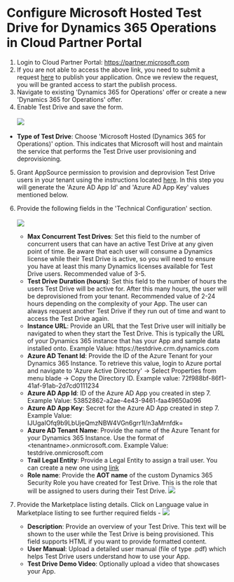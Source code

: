 # Configure Microsoft Hosted Test Drive for Dynamics 365 Operations in Cloud Partner Portal

1. Login to Cloud Partner Portal: https://partner.microsoft.com
2. If you are not able to access the above link, you need to submit a request [here](https://appsource.microsoft.com/en-us/partners/list-an-app) to publish your application. Once we review the request, you will be granted access to start the publish process. 
3. Navigate to existing 'Dynamics 365 for Operations' offer or create a new 'Dynamics 365 for Operations' offer.
4. Enable Test Drive and save the form. </br></br> ![](https://github.com/microsoft/AppSource/blob/master/Images/FO_OfferSetup.JPG)
*    **Type of Test Drive**: Choose 'Microsoft Hosted (Dynamics 365 for Operations)' option. This indicates that Microsoft will host and maintain the service that performs the Test Drive user provisioning and deprovisioning.

5. Grant AppSource permission to provision and deprovision Test Drive users in your tenant using the instructions located [here](https://github.com/Microsoft/AppSource/blob/master/Microsoft%20Hosted%20Test%20Drive/Setup-your-Azure-subscription-for-Dynamics365-Operations-Microsoft-Hosted-Test-Drives.md). In this step you will generate the 'Azure AD App Id' and 'Azure AD App Key' values mentioned below.

6. Provide the following fields in the 'Technical Configuration' section. </br></br> ![](https://github.com/microsoft/AppSource/blob/master/Images/FO_TestDriveConfiguration.JPG)   
    
    *    **Max Concurrent Test Drives**: Set this field to the number of concurrent users that can have an active Test Drive at any given point of time. Be aware that each user will consume a Dynamics license while their Test Drive is active, so you will need to ensure you have at least this many Dynamics licenses available for Test Drive users. Recommended value of 3-5.
    *    **Test Drive Duration (hours)**: Set this field to the number of hours the users Test Drive will be active for. After this many hours, the user will be deprovisioned from your tenant. Recommended value of 2-24 hours depending on the complexity of your App. The user can always request another Test Drive if they run out of time and want to access the Test Drive again.
    *    **Instance URL**: Provide an URL that the Test Drive user will initially be navigated to when they start the Test Drive. This is typically the URL of your Dynamics 365 instance that has your App and sample data installed onto. Example Value: https://<span></span>testdrive.crm.dynamics.com
    *    **Azure AD Tenant Id**: Provide the ID of the Azure Tenant for your Dynamics 365 Instance. To retrieve this value, login to Azure portal and navigate to 'Azure Active Directory' -> Select Properties from menu blade -> Copy the Directory ID. Example value: 72f988bf-86f1-41af-91ab-2d7cd0111234
    *    **Azure AD App Id**: ID of the Azure AD App you created in step 7.<br />Example Value: 53852862-a2ae-4e43-9461-faa49650a096
    *    **Azure AD App Key**: Secret for the Azure AD App created in step 7.<br />Example Value: IJUgaIOfq9b9LbUjeQmzNBW4VGn6grr1l/n3aMrnfdk=
    *    **Azure AD Tenant Name**: Provide the name of the Azure Tenant for your Dynamics 365 Instance. Use the format of \<tenantname>.onmicrosoft.com. Example Value: testdrive.onmicrosoft.com
    *    **Trail Legal Entity**: Provide a Legal Entity to assign a trail user. You can create a new one using [link](https://technet.microsoft.com/en-us/library/hh242184.aspx)
    *    **Role name**: Provide the **AOT name** of the custom Dynamics 365 Security Role you have created for Test Drive. This is the role that will be assigned to users during their Test Drive. ![](https://github.com/Microsoft/AppSource/blob/master/Images/AOTNameOfRole.JPG)
    
7. Provide the Marketplace listing details. Click on Language value in Marketplace listing to see further required fields - ![](https://github.com/microsoft/AppSource/blob/master/Images/CE_MarketListing.JPG)

    *    **Description**: Provide an overview of your Test Drive. This text will be shown to the user while the Test Drive is being provisioned. This field supports HTML if you want to provide formatted content.
    *    **User Manual**: Upload a detailed user manual (file of type .pdf) which helps Test Drive users understand how to use your App. 
    *    **Test Drive Demo Video**: Optionally upload a video that showcases your App. 
    

